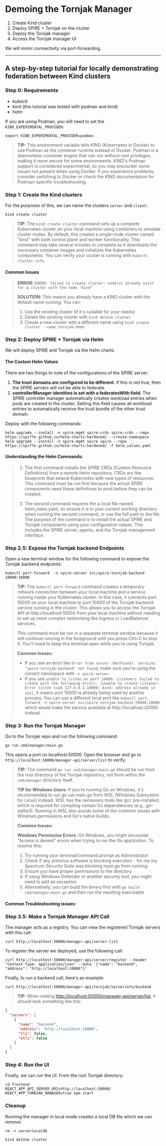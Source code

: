 # Demoing the Tornjak Manager

1. Create Kind cluster
2. Deploy SPIRE + Tornjak on the cluster
3. Deploy the Tornjak manager
4. Access the Tornjak manager UI

We will mimic connectivity via port-forwarding. 

----------

## A step-by-step tutorial for locally demonstrating federation between Kind clusters

### Step 0: Requirements

- kubectl 
- kind (this tutorial was tested with podman and kind)
- helm

If you are using Podman, you will need to set the `KIND_EXPERIMENTAL_PROVIDER`:

```
export KIND_EXPERIMENTAL_PROVIDER=podman
```

> **TIP:** This environment variable tells KIND (Kubernetes in Docker) to use Podman as the container runtime instead of Docker. Podman is a daemonless container engine that can run without root privileges, making it more secure for some environments. KIND's Podman support is considered experimental, so you may encounter some issues not present when using Docker. If you experience problems, consider switching to Docker or check the KIND documentation for Podman-specific troubleshooting.

### Step 1: Create the Kind clusters

For the purposes of this, we can name the clusters `server` and `client`:

```
kind create cluster
```

> **TIP:** The `kind create cluster` command sets up a complete Kubernetes cluster on your local machine using containers to simulate cluster nodes. By default, this creates a single-node cluster named "kind" with both control plane and worker functionality. This command may take several minutes to complete as it downloads the necessary container images and initializes the Kubernetes components. You can verify your cluster is running with `kubectl cluster-info`.

#### Common Issues

> **ERROR:** `ERROR: failed to create cluster: node(s) already exist for a cluster with the name "kind"`
>
> **SOLUTION:** This means you already have a KIND cluster with the default name running. You can:
> 
> 1. Use the existing cluster (if it's suitable for your needs)
> 2. Delete the existing cluster with `kind delete cluster`
> 3. Create a new cluster with a different name using `kind create cluster --name tornjak-demo`

### Step 2: Deploy SPIRE + Tornjak via Helm

We will deploy SPIRE and Tornjak via the Helm charts. 

#### The Custom Helm Values

There are two things to note of the configurations of the SPIRE server:

1. **The trust domains are configured to be different.** If this is not true, then the SPIRE servers will not be able to federate. 
2. **controllerManager identities is set with a federatesWith field.** The SPIRE controller manager automatically creates workload entries when pods are created in the cluster. Setting this field causes all workload entries to automatically receive the trust bundle of the other trust domain. 

Deploy with the following commands:

```
helm upgrade --install -n spire-mgmt spire-crds spire-crds --repo https://spiffe.github.io/helm-charts-hardened/ --create-namespace
helm upgrade --install -n spire-mgmt spire spire --repo https://spiffe.github.io/helm-charts-hardened/ -f helm_values.yaml
```

#### Understanding the Helm Commands:

> 1. The first command installs the SPIRE CRDs (Custom Resource Definitions) from a remote Helm repository. CRDs are like blueprints that extend Kubernetes with new types of resources. This command must be run first because the actual SPIRE components need these definitions to exist before they can be created.
>
> 2. The second command requires the a local file named helm_vales.yaml, so ensure it is in your current working directory when running the second command, or use the full path to the file. The purpose of the command is to install the actual SPIRE and Tornjak components using your configuration values. This includes the SPIRE server, agents, and the Tornjak management interface.

### Step 2.5: Expose the Tornjak backend Endpoints

Open a new terminal window for the following command to expose the Tornjak backend endpoints:

```
kubectl port-forward  -n spire-server svc/spire-tornjak-backend 10000:10000
```

> **TIP:** The `kubectl port-forward` command creates a temporary network connection between your local machine and a service running inside your Kubernetes cluster. In this case, it connects port 10000 on your local machine to port 10000 of the Tornjak backend service running in the cluster. This allows you to access the Tornjak API at http://localhost:10000 from your local machine without needing to set up more complex networking like Ingress or LoadBalancer services.
> 
> This command must be run in a separate terminal window because it will continue running in the foreground until you press Ctrl+C to stop it. You'll need to keep this terminal open while you're using Tornjak.
> 
> **Common Issues:**
> - If you see an error like `Error from server (NotFound): services "spire-tornjak-backend" not found`, make sure you're using the correct namespace with `-n spire-server`.
> - If you see `unable to listen on port 10000: Listeners failed to create with the following errors: [unable to create listener: Error listen tcp4 127.0.0.1:10000: bind: address already in use]`, it means port 10000 is already being used by another process. You can use a different local port like `kubectl port-forward -n spire-server svc/spire-tornjak-backend 20000:10000` which would make the service available at http://localhost:20000 instead.


### Step 3: Run the Tornjak Manager

Go to the Tornjak repo and run the following command:

```
go run cmd/manager/main.go 
```

This opens a port on localhost:50000. Open the browser and go to `http://localhost:50000/manager-api/server/list` to verify. 

> **TIP:** The command `go run cmd/manager/main.go` should be run from the root directory of the Tornjak repository, not from within the `cmd/manager` directory itself.
>
> **TIP for Windows Users**: If you're running Go on Windows, it's recommended to run go run main.go from WSL (Windows Subsystem for Linux) instead. WSL has the necessary tools like gcc pre-installed, which is required for compiling certain Go dependencies (e.g., go-sqlite3). Running in WSL also avoids some of the common issues with Windows permissions and Go's native builds.
>
> **Common Issues:**
>
> **Windows Permission Errors:** On Windows, you might encounter "Access is denied" errors when trying to run the Go application. To resolve this:
>
> 1. Try running your terminal/command prompt as Administrator
> 2. Check if any antivirus software is blocking execution - for me my Spectrum Security Suite was blocking main.go from running
> 3. Ensure you have proper permissions to the directory
> 4. If using Windows Defender or another security tool, you might need to add an exception
> 5. Alternatively, you can build the binary first with `go build cmd/manager/main.go` and then run the resulting executable

#### Common Troubleshooting issues:


### Step 3.5: Make a Tornjak Manager API Call

The manager acts as a registry. You can view the registered Tornjak servers with this call:

```
curl http://localhost:50000/manager-api/server-list
```

To register the server we deployed, use the following call:

```
curl http://localhost:50000/manager-api/server/register --header "Content-Type: application/json" --data '{"name": "backend", "address": "http://localhost:10000"}'
```

Finally, to run a backend call, here's an example:

```
curl http://localhost:50000/manager-api/tornjak/serverinfo/backend
```

> **TIP:** When visiting [http://localhost:50000/manager-api/server/list](http://localhost:50000/manager-api/server/list), it should look something like this:

```json
{
  "servers": [
    {
      "name": "backend",
      "address": "http://localhost:10000",
      "tls": false,
      "mtls": false
    }
  ]
}
```

### Step 4: Run the UI

Finally, we can run the UI. From the root Tornjak directory:

```
cd frontend
REACT_APP_API_SERVER_URI=http://localhost:50000/ REACT_APP_TORNJAK_MANAGER=true npm start
```

### Cleanup

Running the manager in local mode creates a local DB file which we can remove:

```
rm -r serverlocaldb
```

```
kind delete cluster
```

